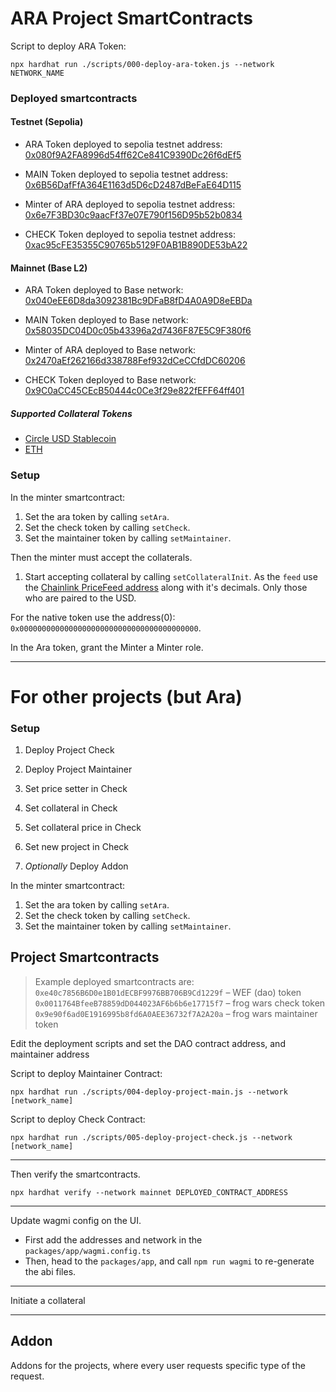 # ARA Project SmartContracts

Script to deploy ARA Token:

```shell
npx hardhat run ./scripts/000-deploy-ara-token.js --network NETWORK_NAME
```

### Deployed smartcontracts

#### Testnet (Sepolia)

- ARA Token deployed to sepolia testnet address: [0x080f9A2FA8996d54ff62Ce841C9390Dc26f6dEf5](https://sepolia.etherscan.io/address/0x080f9A2FA8996d54ff62Ce841C9390Dc26f6dEf5)

- MAIN Token deployed to sepolia testnet address: [0x6B56DafFfA364E1163d5D6cD2487dBeFaE64D115](https://sepolia.etherscan.io/address/0x6B56DafFfA364E1163d5D6cD2487dBeFaE64D115)

- Minter of ARA deployed to sepolia testnet address: [0x6e7F3BD30c9aacFf37e07E790f156D95b52b0834](https://sepolia.etherscan.io/address/0x6e7F3BD30c9aacFf37e07E790f156D95b52b0834)

- CHECK Token deployed to sepolia testnet address: [0xac95cFE35355C90765b5129F0AB1B890DE53bA22](https://sepolia.etherscan.io/address/0xac95cFE35355C90765b5129F0AB1B890DE53bA22)

#### Mainnet (Base L2)

- ARA Token deployed to Base network: [0x040eEE6D8da3092381Bc9DFaB8fD4A0A9D8eEBDa](https://basescan.org/token/0x040eEE6D8da3092381Bc9DFaB8fD4A0A9D8eEBDa)

- MAIN Token deployed to Base network: [0x58035DC04D0c05b43396a2d7436F87E5C9F380f6](https://basescan.org/token/0x58035DC04D0c05b43396a2d7436F87E5C9F380f6)

- Minter of ARA deployed to Base network: [0x2470aEf262166d338788Fef932dCeCCfdDC60206](https://basescan.org/address/0x2470aEf262166d338788Fef932dCeCCfdDC60206)

- CHECK Token deployed to Base network: [0x9C0aCC45CEcB50444c0Ce3f29e822fEFF64ff401](https://basescan.org/token/0x9C0aCC45CEcB50444c0Ce3f29e822fEFF64ff401)

##### Supported Collateral Tokens

- [Circle USD Stablecoin](https://basescan.org/token/0x833589fcd6edb6e08f4c7c32d4f71b54bda02913)
- [ETH](https://basescan.org/chart/price)

### Setup

In the minter smartcontract:

1. Set the ara token by calling `setAra`.
2. Set the check token by calling `setCheck`.
3. Set the maintainer token by calling `setMaintainer`.

Then the minter must accept the collaterals.

1. Start accepting collateral by calling `setCollateralInit`.
   As the `feed` use the [Chainlink PriceFeed address](https://docs.chain.link/data-feeds/price-feeds/addresses?network=ethereum&page=1&search=EH#sepolia-testnet) along with it's decimals. Only those who are paired to the USD.

For the native token use the address(0): `0x0000000000000000000000000000000000000000`.

In the Ara token, grant the Minter a Minter role.

---

# For other projects (but Ara)

### Setup

1. Deploy Project Check
2. Deploy Project Maintainer
3. Set price setter in Check
3. Set collateral in Check
4. Set collateral price in Check
4. Set new project in Check

3. *Optionally* Deploy Addon

In the minter smartcontract:

1. Set the ara token by calling `setAra`.
2. Set the check token by calling `setCheck`.
3. Set the maintainer token by calling `setMaintainer`.

## Project Smartcontracts

> Example deployed smartcontracts are:
> `0xe40c7856B6D0e1B01dECBF9976BB706B9Cd1229f` &ndash; WEF (dao) token
> `0x0011764BfeeB78859dD044023AF6b6b6e17715f7` &ndash; frog wars check token
> `0x9e90f6ad0E1916995b8fd6A0AEE36732f7A2A20a` &ndash; frog wars maintainer token

Edit the deployment scripts and set the DAO contract address, and maintainer address

Script to deploy Maintainer Contract:

```shell
npx hardhat run ./scripts/004-deploy-project-main.js --network [network_name]
```

Script to deploy Check Contract:

```shell
npx hardhat run ./scripts/005-deploy-project-check.js --network [network_name]
```

---

Then verify the smartcontracts.

```shell
npx hardhat verify --network mainnet DEPLOYED_CONTRACT_ADDRESS
```

---

Update wagmi config on the UI.

- First add the addresses and network in the `packages/app/wagmi.config.ts`
- Then, head to the `packages/app`, and call `npm run wagmi` to re-generate the abi files.

---

Initiate a collateral

---

## Addon
Addons for the projects, where every user requests specific type of the request.